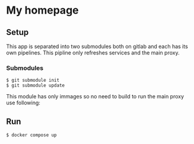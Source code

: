 # My homepage

## Setup

This app is separated into two submodules both on gitlab and each has its own pipelines. This pipline only refreshes services and the main proxy.

### Submodules
```
$ git submodule init
$ git submodule update
```

This module has only immages so no need to build to run the main proxy use following:
## Run
```
$ docker compose up
```


